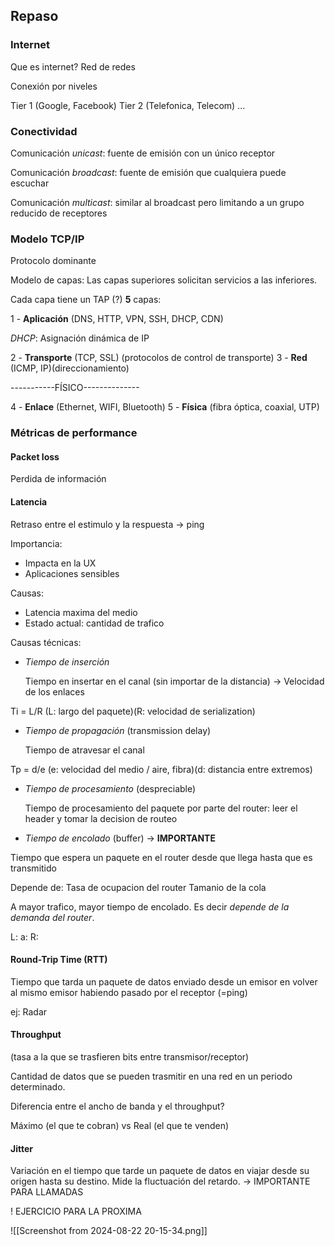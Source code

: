 
## Repaso

### Internet

Que es internet? Red de redes

Conexión por niveles

Tier 1 (Google, Facebook)
Tier 2 (Telefonica, Telecom)
...

### Conectividad

Comunicación _unicast_: fuente de emisión con un único receptor

Comunicación _broadcast_: fuente de emisión que cualquiera puede escuchar

Comunicación _multicast_: similar al broadcast pero limitando a un grupo reducido de receptores

### Modelo TCP/IP

Protocolo dominante

Modelo de capas: Las capas superiores solicitan servicios a las inferiores.

Cada capa tiene un TAP (?)
**5** capas: 

1 - **Aplicación** (DNS, HTTP, VPN, SSH, DHCP, CDN)

*DHCP*: Asignación dinámica de IP

2 - **Transporte** (TCP, SSL) (protocolos de control de transporte)
3 - **Red** (ICMP, IP)(direccionamiento)

-----------FÍSICO--------------

4 - **Enlace** (Ethernet, WIFI, Bluetooth)
5 - **Física** (fibra óptica, coaxial, UTP)

### Métricas de performance

#### Packet loss

Perdida de información 
#### Latencia

Retraso entre el estimulo y la respuesta -> ping

Importancia:
- Impacta en la UX
- Aplicaciones sensibles

Causas: 
- Latencia maxima del medio
- Estado actual: cantidad de trafico

Causas técnicas:

- _Tiempo de inserción_ 

	Tiempo en insertar en el canal (sin importar de la distancia) -> Velocidad de los enlaces

Ti = L/R (L: largo del paquete)(R: velocidad de serialization)
 
- _Tiempo de propagación_ (transmission delay)

	Tiempo de atravesar el canal

Tp = d/e (e: velocidad del medio / aire, fibra)(d: distancia entre extremos)

- _Tiempo de procesamiento_ (despreciable)

	Tiempo de procesamiento del paquete por parte del router: leer el header y tomar la decision de routeo


- _Tiempo de encolado_ (buffer) -> **IMPORTANTE**

Tiempo que espera un paquete en el router desde que llega hasta que es transmitido

Depende de: 
	Tasa de ocupacion del router
	Tamanio de la cola

A mayor trafico, mayor tiempo de encolado. Es decir _depende de la demanda del router_.

L: 
a:
R:

#### Round-Trip Time (RTT)

Tiempo que tarda un paquete de datos enviado desde un emisor en volver al mismo emisor habiendo pasado por el receptor (=ping)

ej: Radar

#### Throughput 

(tasa a la que se trasfieren bits entre transmisor/receptor)

Cantidad de datos que se pueden trasmitir en una red en un periodo determinado.

Diferencia entre el ancho de banda y el throughput? 

Máximo (el que te cobran) vs Real (el que te venden)

#### Jitter

Variación en el tiempo que tarde un paquete de datos en viajar desde su origen hasta su destino. Mide la fluctuación del retardo. -> IMPORTANTE PARA LLAMADAS


! EJERCICIO PARA LA PROXIMA

![[Screenshot from 2024-08-22 20-15-34.png]]





